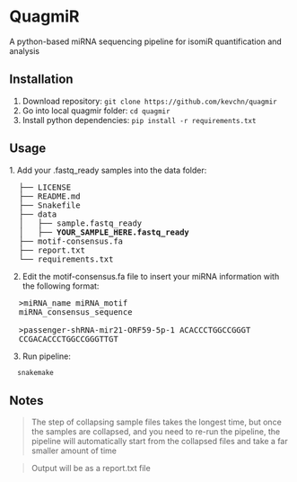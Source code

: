 # QuagmiR
A python-based miRNA sequencing pipeline for isomiR quantification and analysis

## Installation
1. Download repository: `git clone https://github.com/kevchn/quagmir`
2. Go into local quagmir folder: `cd quagmir`
3. Install python dependencies: `pip install -r requirements.txt`

## Usage
<div>
1. Add your .fastq_ready samples into the data folder:

<pre>
  ├── LICENSE
  ├── README.md
  ├── Snakefile
  ├── data
  │   ├── sample.fastq_ready
  │   ├── <b>YOUR_SAMPLE_HERE.fastq_ready</b>
  ├── motif-consensus.fa
  ├── report.txt
  └── requirements.txt
</pre>

2. Edit the motif-consensus.fa file to insert your miRNA information with the following format:

<pre>
  >miRNA_name miRNA_motif
  miRNA_consensus_sequence

  >passenger-shRNA-mir21-ORF59-5p-1 ACACCCTGGCCGGGT
  CCGACACCCTGGCCGGGTTGT
</pre>

3. Run pipeline: 

```python
  snakemake
```
</div>

## Notes
> The step of collapsing sample files takes the longest time, but once the samples are collapsed, and you need to re-run the pipeline, the pipeline will automatically start from the collapsed files and take a far smaller amount of time

> Output will be as a report.txt file
